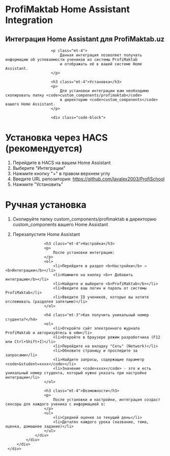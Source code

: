 <!DOCTYPE html>
<html>
<head>
    <title>ProfiMaktab Home Assistant Integration</title>
    <meta charset="UTF-8">
    <meta name="viewport" content="width=device-width, initial-scale=1.0">
    <link rel="stylesheet" href="https://cdn.replit.com/agent/bootstrap-agent-dark-theme.min.css">
    <style>
        .code-block {
            background-color: var(--bs-dark);
            padding: 20px;
            border-radius: 5px;
            margin: 20px 0;
            font-family: monospace;
            white-space: pre-wrap;
        }
    </style>
</head>
<body data-bs-theme="dark">
    <div class="container mt-5">
        <div class="row">
            <div class="col-12">
                <div class="card">
                    <div class="card-header">
                        <h1 class="card-title">ProfiMaktab Home Assistant Integration</h1>
                    </div>
                    <div class="card-body">
                        <h2>Интеграция Home Assistant для ProfiMaktab.uz</h2>
                        
                        <p class="mt-4">
                            Данная интеграция позволяет получать информацию об успеваемости учеников из системы ProfiMaktab 
                            и отображать её в вашей системе Home Assistant.
                        </p>

                        <h3 class="mt-4">Установка</h3>
                        <p>
                            Для установки интеграции вам необходимо скопировать папку <code>custom_components/profimaktab</code> 
                            в директорию <code>custom_components</code> вашего Home Assistant.
                        </p>

                        <div class="code-block">
# Установка через HACS (рекомендуется)
1. Перейдите в HACS на вашем Home Assistant
2. Выберите "Интеграции" 
3. Нажмите кнопку "+" в правом верхнем углу
4. Введите URL репозитория: https://github.com/lavalex2003/ProfiSchool
5. Нажмите "Установить"

# Ручная установка
1. Скопируйте папку custom_components/profimaktab в директорию custom_components вашего Home Assistant
2. Перезапустите Home Assistant
                        </div>

                        <h3 class="mt-4">Настройка</h3>
                        <p>
                            После установки интеграции:
                        </p>
                        <ol>
                            <li>Перейдите в раздел <b>Настройки</b> → <b>Интеграции</b></li>
                            <li>Нажмите на кнопку <b>+ Добавить интеграцию</b></li>
                            <li>Найдите и выберите <b>ProfiMaktab</b></li>
                            <li>Введите ваш логин и пароль от системы ProfiMaktab</li>
                            <li>Введите ID учеников, которых вы хотите отслеживать (разделяя запятыми)</li>
                        </ol>
                        
                        <h4 class="mt-3">Как получить уникальный номер студента?</h4>
                        <ol>
                            <li>Откройте сайт электронного журнала ProfiMaktab и авторизуйтесь в нём</li>
                            <li>Откройте в браузере режим разработчика (F12 или Ctrl+Shift+I)</li>
                            <li>Перейдите на вкладку "Сеть" (Network)</li>
                            <li>Обновите страницу и проследите за запросами</li>
                            <li>Найдите запросы, содержащие параметр <code>&student=xxxx</code></li>
                            <li>Значение <code>xxxx</code> - это и есть уникальный номер студента, который нужно указать при настройке интеграции</li>
                        </ol>

                        <h3 class="mt-4">Возможности</h3>
                        <p>
                            После установки и настройки, интеграция создаст сенсоры для каждого ученика с информацией о:
                        </p>
                        <ul>
                            <li>Средней оценке за текущий день</li>
                            <li>Деталях каждого урока (название, тема, оценка, домашнее задание)</li>
                        </ul>
                    </div>
                </div>
            </div>
        </div>
    </div>
</body>
</html>
